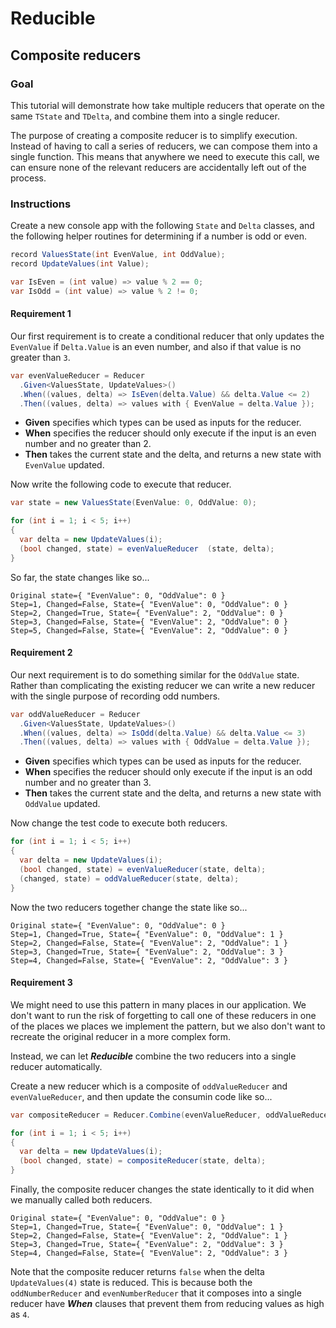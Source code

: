 ﻿# Reducible
## Composite reducers
### Goal
This tutorial will demonstrate how take multiple reducers that operate on
the same `TState` and `TDelta`, and combine them into a single reducer.

The purpose of creating a composite reducer is to simplify execution. Instead of
having to call a series of reducers, we can compose them into a single function.
This means that anywhere we need to execute this call, we can ensure none of the
relevant reducers are accidentally left out of the process.

### Instructions

Create a new console app with the following `State` and `Delta` classes, and the following helper routines for determining
if a number is odd or even.

```c#
record ValuesState(int EvenValue, int OddValue);
record UpdateValues(int Value);

var IsEven = (int value) => value % 2 == 0;
var IsOdd = (int value) => value % 2 != 0;
```

#### Requirement 1
Our first requirement is to create a conditional reducer that only updates the `EvenValue` if `Delta.Value`
is an even number, and also if that value is no greater than `3`.

```c#
var evenValueReducer = Reducer
  .Given<ValuesState, UpdateValues>()
  .When((values, delta) => IsEven(delta.Value) && delta.Value <= 2)
  .Then((values, delta) => values with { EvenValue = delta.Value });
```

* **Given** specifies which types can be used as inputs for the reducer.
* **When** specifies the reducer should only execute if the input is an even number and no greater than 2.
* **Then** takes the current state and the delta, and returns a new state with `EvenValue` updated.

Now write the following code to execute that reducer.

```c#
var state = new ValuesState(EvenValue: 0, OddValue: 0);

for (int i = 1; i < 5; i++)
{
  var delta = new UpdateValues(i);
  (bool changed, state) = evenValueReducer  (state, delta);
}
```

So far, the state changes like so...

```
Original state={ "EvenValue": 0, "OddValue": 0 }
Step=1, Changed=False, State={ "EvenValue": 0, "OddValue": 0 }
Step=2, Changed=True, State={ "EvenValue": 2, "OddValue": 0 }
Step=3, Changed=False, State={ "EvenValue": 2, "OddValue": 0 }
Step=5, Changed=False, State={ "EvenValue": 2, "OddValue": 0 }
```

#### Requirement 2
Our next requirement is to do something similar for the `OddValue` state. Rather than complicating the existing reducer we
can write a new reducer with the single purpose of recording odd numbers.

```c#
var oddValueReducer = Reducer
  .Given<ValuesState, UpdateValues>()
  .When((values, delta) => IsOdd(delta.Value) && delta.Value <= 3)
  .Then((values, delta) => values with { OddValue = delta.Value });
```

* **Given** specifies which types can be used as inputs for the reducer.
* **When** specifies the reducer should only execute if the input is an odd number and no greater than 3.
* **Then** takes the current state and the delta, and returns a new state with `OddValue` updated.

Now change the test code to execute both reducers.

```c#
for (int i = 1; i < 5; i++)
{
  var delta = new UpdateValues(i);
  (bool changed, state) = evenValueReducer(state, delta);
  (changed, state) = oddValueReducer(state, delta);
}
```

Now the two reducers together change the state like so...

```
Original state={ "EvenValue": 0, "OddValue": 0 }
Step=1, Changed=True, State={ "EvenValue": 0, "OddValue": 1 }
Step=2, Changed=False, State={ "EvenValue": 2, "OddValue": 1 }
Step=3, Changed=True, State={ "EvenValue": 2, "OddValue": 3 }
Step=4, Changed=False, State={ "EvenValue": 2, "OddValue": 3 }
```

#### Requirement 3
We might need to use this pattern in many places in our application. We don't want to run the risk of forgetting to call
one of these reducers in one of the places we places we implement the pattern, but we also don't want to recreate the original
reducer in a more complex form.

Instead, we can let ***Reducible*** combine the two reducers into a single reducer automatically.

Create a new reducer which is a composite of `oddValueReducer` and `evenValueReducer`, and then update the consumin code
like so...

```c#
var compositeReducer = Reducer.Combine(evenValueReducer, oddValueReducer);

for (int i = 1; i < 5; i++)
{
  var delta = new UpdateValues(i);
  (bool changed, state) = compositeReducer(state, delta);
}
```

Finally, the composite reducer changes the state identically to it did when we manually called both reducers.

```
Original state={ "EvenValue": 0, "OddValue": 0 }
Step=1, Changed=True, State={ "EvenValue": 0, "OddValue": 1 }
Step=2, Changed=False, State={ "EvenValue": 2, "OddValue": 1 }
Step=3, Changed=True, State={ "EvenValue": 2, "OddValue": 3 }
Step=4, Changed=False, State={ "EvenValue": 2, "OddValue": 3 }
```

Note that the composite reducer returns `false` when the delta `UpdateValues(4)` state is reduced. This is because both the
`oddNumberReducer` and `evenNumberReducer` that it composes into a single reducer have ***When*** clauses that prevent
them from reducing values as high as `4`.
